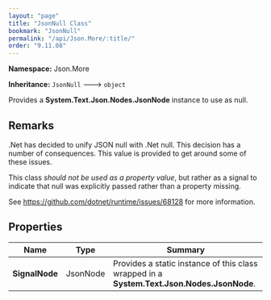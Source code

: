 ```yaml
---
layout: "page"
title: "JsonNull Class"
bookmark: "JsonNull"
permalink: "/api/Json.More/:title/"
order: "9.11.08"
---
```

**Namespace:** Json.More

**Inheritance:**
`JsonNull`
 🡒 
`object`

Provides a **System.Text.Json.Nodes.JsonNode** instance to use as null.

## Remarks

.Net has decided to unify JSON null with .Net null.  This decision has a number
of consequences.  This value is provided to get around some of these issues.
            
This class *should not be used as a property value*, but rather as a signal to indicate
that null was explicitly passed rather than a property missing.
            
See https://github.com/dotnet/runtime/issues/68128 for more information.

## Properties

| Name | Type | Summary |
|---|---|---|
| **SignalNode** | JsonNode | Provides a static instance of this class wrapped in a **System.Text.Json.Nodes.JsonNode**. |

